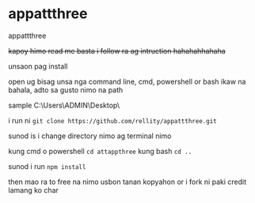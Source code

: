 # appattthree
appattthree

~~kapoy himo read me basta i follow ra ag intruction hahahahhahaha~~

unsaon pag install 

open ug bisag unsa nga command line, cmd, powershell or bash ikaw na bahala, adto sa gusto nimo na path

sample C:\Users\ADMIN\Desktop\

i run ni ```git clone https://github.com/rellity/appattthree.git```

sunod is i change directory nimo ag terminal nimo 

kung cmd o powershell ```cd attappthree```
kung bash ```cd ..```

sunod i run ```npm install```

then mao ra to free na nimo usbon tanan kopyahon or i fork ni 
paki credit lamang ko char